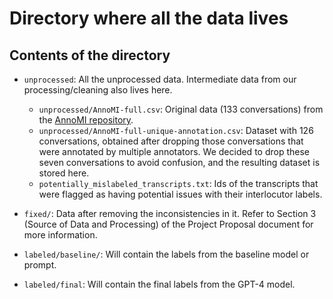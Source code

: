 # Directory where all the data lives

## Contents of the directory
*   `unprocessed`: All the unprocessed data. Intermediate data from our processing/cleaning also lives here.
    *   `unprocessed/AnnoMI-full.csv`: Original data (133 conversations) from the [AnnoMI repository](https://github.com/uccollab/AnnoMI/tree/main).
    *   `unprocessed/AnnoMI-full-unique-annotation.csv`: Dataset with 126 conversations, obtained after dropping those conversations that were annotated by multiple annotators. We decided to drop these seven conversations to avoid confusion, and the resulting dataset is stored here.
    *   `potentially_mislabeled_transcripts.txt`: Ids of the transcripts that were flagged as having potential issues with their interlocutor labels.

*   `fixed/`: Data after removing the inconsistencies in it. Refer to Section 3 (Source of Data and Processing) of the Project Proposal document for more information.

*   `labeled/baseline/`: Will contain the labels from the baseline model or prompt.

*   `labeled/final`: Will contain the final labels from the GPT-4 model.